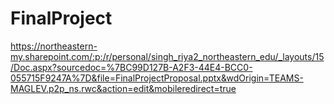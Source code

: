 # FinalProject

https://northeastern-my.sharepoint.com/:p:/r/personal/singh_riya2_northeastern_edu/_layouts/15/Doc.aspx?sourcedoc=%7BC99D127B-A2F3-44E4-BCC0-055715F9247A%7D&file=FinalProjectProposal.pptx&wdOrigin=TEAMS-MAGLEV.p2p_ns.rwc&action=edit&mobileredirect=true

